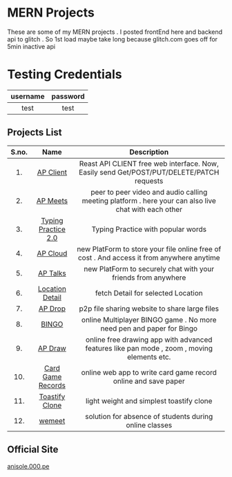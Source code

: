 # MERN Projects
These are some of my MERN projects . I posted frontEnd here and backend api to glitch . So 1st load maybe take long because glitch.com goes off for 5min inactive api


# Testing Credentials
|username| password|
|:-----:|:-----:|
|test|test|


## Projects List

| S.no.| Name | Description|
|:-----:|:-----:|:--------:|
|1.| [ AP Client ](https://anisolepro.github.io/ReactProjects/apClient/)  | Reast API CLIENT free web interface. Now, Easily send Get/POST/PUT/DELETE/PATCH requests |
|2.| [ AP Meets ](https://anisolepro.github.io/ReactProjects/apMeets/)  | peer to peer video and audio calling meeting platform . here your can also live chat with each other |   
|3.| [Typing Practice 2.0](https://anisolepro.github.io/ReactProjects/typingPractice2.0/)  | Typing Practice with popular words  |
|4.| [ AP Cloud ](https://anisolepro.github.io/ReactProjects/apCloud/)  | new PlatForm to store your file online free of cost . And access it from anywhere anytime   |
|5.| [ AP Talks ](https://anisolepro.github.io/ReactProjects/aptalks/)  | new PlatForm to securely chat with your friends from anywhere   |
|6.| [ Location Detail ](https://anisolepro.github.io/ReactProjects/locationDetail/)  | fetch Detail for selected Location   |
|7.| [ AP Drop ](https://anisolepro.github.io/ReactProjects/apDrop/)  | p2p file sharing website to share large files    |
|8.| [ BINGO ](https://anisolepro.github.io/ReactProjects/bingo/)  | online Multiplayer BINGO game . No more need pen and paper for Bingo     |
|9.| [ AP Draw ](https://anisolepro.github.io/ReactProjects/apDraw/)  | online free drawing app with advanced features like pan mode , zoom , moving elements etc.     |
|10.| [ Card Game Records ](https://anisolepro.github.io/ReactProjects/cardGameRecords/)  | online web app to write card game record online and save paper      |
|11.| [ Toastify Clone ](https://anisolepro.github.io/ReactProjects/toastifyClone/)  | light weight and simplest toastify clone  |
|12.| [ wemeet ](https://anisolepro.github.io/ReactProjects/wemeet/)  | solution for absence of students during online classes   |



## Official Site


[anisole.000.pe](https://anisole.000.pe)

